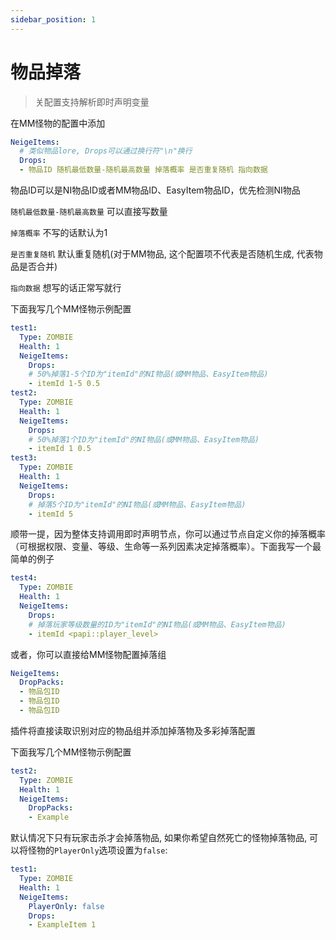 ```yaml
---
sidebar_position: 1
---
```


# 物品掉落

> 关配置支持解析即时声明变量

在MM怪物的配置中添加

```yaml
NeigeItems:
  # 类似物品lore, Drops可以通过换行符"\n"换行
  Drops:
  - 物品ID 随机最低数量-随机最高数量 掉落概率 是否重复随机 指向数据 
```

物品ID可以是NI物品ID或者MM物品ID、EasyItem物品ID，优先检测NI物品

`随机最低数量-随机最高数量` 可以直接写数量

`掉落概率` 不写的话默认为1

`是否重复随机` 默认重复随机(对于MM物品, 这个配置项不代表是否随机生成, 代表物品是否合并)

`指向数据` 想写的话正常写就行

下面我写几个MM怪物示例配置

```yaml
test1:
  Type: ZOMBIE
  Health: 1
  NeigeItems:
    Drops:
    # 50%掉落1-5个ID为"itemId"的NI物品(或MM物品、EasyItem物品)
    - itemId 1-5 0.5
test2:
  Type: ZOMBIE
  Health: 1
  NeigeItems:
    Drops:
    # 50%掉落1个ID为"itemId"的NI物品(或MM物品、EasyItem物品)
    - itemId 1 0.5
test3:
  Type: ZOMBIE
  Health: 1
  NeigeItems:
    Drops:
    # 掉落5个ID为"itemId"的NI物品(或MM物品、EasyItem物品)
    - itemId 5
```

顺带一提，因为整体支持调用即时声明节点，你可以通过节点自定义你的掉落概率（可根据权限、变量、等级、生命等一系列因素决定掉落概率）。下面我写一个最简单的例子

```yaml
test4:
  Type: ZOMBIE
  Health: 1
  NeigeItems:
    Drops:
    # 掉落玩家等级数量的ID为"itemId"的NI物品(或MM物品、EasyItem物品)
    - itemId <papi::player_level>
```

或者，你可以直接给MM怪物配置掉落组

```yaml
NeigeItems:
  DropPacks:
  - 物品包ID
  - 物品包ID
  - 物品包ID
```

插件将直接读取识别对应的物品组并添加掉落物及多彩掉落配置

下面我写几个MM怪物示例配置

```yaml
test2:
  Type: ZOMBIE
  Health: 1
  NeigeItems:
    DropPacks:
    - Example
```

默认情况下只有玩家击杀才会掉落物品, 如果你希望自然死亡的怪物掉落物品, 可以将怪物的`PlayerOnly`选项设置为`false`:

```yaml
test1:
  Type: ZOMBIE
  Health: 1
  NeigeItems:
    PlayerOnly: false
    Drops:
    - ExampleItem 1
```

